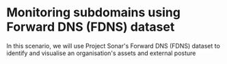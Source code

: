 # Monitoring subdomains using Forward DNS (FDNS) dataset

In this scenario, we will use Project Sonar's Forward DNS (FDNS) dataset to identify and visualise an organisation's assets and external posture
